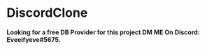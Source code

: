 # DiscordClone

**Looking for a free DB Provider for this project DM ME On Discord: Eveeifyeve#5675.**
